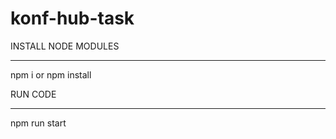 # konf-hub-task
 INSTALL NODE MODULES
**********************



npm i 
 or
npm install



  RUN CODE
**************

npm run start

<!-- default port   http://localhost:3000-->